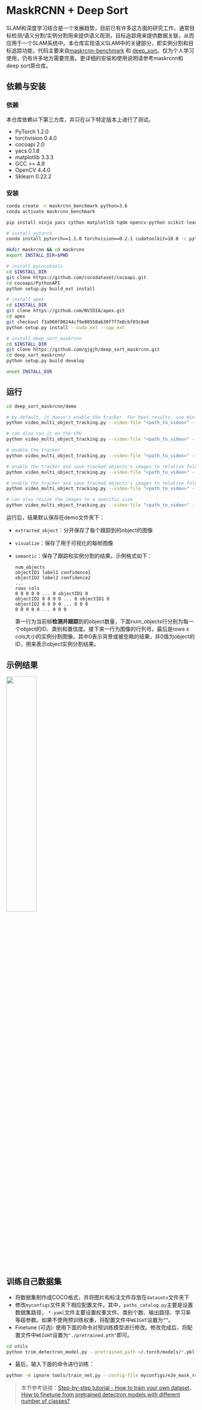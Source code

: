 # MaskRCNN + Deep Sort

SLAM和深度学习结合是一个发展趋势，目前已有许多这方面的研究工作。通常目标检测/语义分割/实例分割用来提供语义观测，目标追踪用来提供数据关联，从而应用于一个SLAM系统中。本仓库实现语义SLAM中的关键部分，即实例分割和目标追踪功能，代码主要来自[maskrcnn-benchmark](https://github.com/umbertogriffo/maskrcnn-benchmark) 和 [deep_sort](https://github.com/nwojke/deep_sort)。仅为个人学习使用，仍有许多地方需要完善。更详细的安装和使用说明请参考maskrcnn和deep sort原仓库。

## 依赖与安装

### 依赖

本仓库依赖以下第三方库，并只在以下特定版本上进行了测试。

- PyTorch 1.2.0
- torchvision 0.4.0
- cocoapi 2.0
- yacs 0.1.8
- matplotlib 3.3.3
- GCC >= 4.9
- OpenCV 4.4.0
- Sklearn 0.22.2

### 安装

```bash
conda create -n maskrcnn_benchmark python=3.6
conda activate maskrcnn_benchmark

pip install ninja yacs cython matplotlib tqdm opencv-python scikit-learn==0.22.2

# install pytorch
conda install pytorch==1.1.0 torchvision==0.2.1 cudatoolkit=10.0 -c pytorch

mkdir maskrcnn && cd maskrcnn
export INSTALL_DIR=$PWD

# install pycocotools
cd $INSTALL_DIR
git clone https://github.com/cocodataset/cocoapi.git
cd cocoapi/PythonAPI
python setup.py build_ext install

# install apex
cd $INSTALL_DIR
git clone https://github.com/NVIDIA/apex.git
cd apex
git checkout f3a960f80244cf9e80558ab30f7f7e8cbf03c0a0
python setup.py install --cuda_ext --cpp_ext

# install deep_sort_maskrcnn
cd $INSTALL_DIR
git clone https://github.com/gjgjh/deep_sort_maskrcnn.git
cd deep_sort_maskrcnn/
python setup.py build develop

unset INSTALL_DIR
```

## 运行

```bash
cd deep_sort_maskrcnn/demo

# by default, it doesn't enable the tracker. For best results, use min-image-size 800
python video_multi_object_tracking.py --video-file "<path_to_video>" --config-file "../configs/caffe2/e2e_mask_rcnn_R_101_FPN_1x_caffe2.yaml" --confidence-threshold 0.7 --min-image-size 800 MODEL.DEVICE cuda MODEL.MASK_ON True 

# can also run it on the CPU
python video_multi_object_tracking.py --video-file "<path_to_video>" --config-file "../configs/caffe2/e2e_mask_rcnn_R_101_FPN_1x_caffe2.yaml" --confidence-threshold 0.7 --min-image-size 800 MODEL.DEVICE cpu MODEL.MASK_ON True 

# enable the tracker
python video_multi_object_tracking.py --video-file "<path_to_video>" --config-file "../configs/caffe2/e2e_mask_rcnn_R_101_FPN_1x_caffe2.yaml" --confidence-threshold 0.7 --min-image-size 800 MODEL.DEVICE cuda MODEL.MASK_ON True TRACKER.ENABLE True 

# enable the tracker and save tracked objects's images to relative folders
python video_multi_object_tracking.py --video-file "<path_to_video>" --config-file "../configs/caffe2/e2e_mask_rcnn_R_101_FPN_1x_caffe2.yaml" --confidence-threshold 0.7 --min-image-size 800 MODEL.DEVICE cuda MODEL.MASK_ON True TRACKER.ENABLE True TRACKER.EXTRACT_FROM_MASK.ENABLE True

# enable the tracker and save tracked objects's images to relative folders with transparent background
python video_multi_object_tracking.py --video-file "<path_to_video>" --config-file "../configs/caffe2/e2e_mask_rcnn_R_101_FPN_1x_caffe2.yaml" --confidence-threshold 0.7 --min-image-size 800 MODEL.DEVICE cuda MODEL.MASK_ON True TRACKER.ENABLE True TRACKER.EXTRACT_FROM_MASK.ENABLE True TRACKER.EXTRACT_FROM_MASK.TRANSPARENT True 

# can also resize the images to a specific size
python video_multi_object_tracking.py --video-file "<path_to_video>" --config-file "../configs/caffe2/e2e_mask_rcnn_R_101_FPN_1x_caffe2.yaml" --confidence-threshold 0.7 --min-image-size 800 MODEL.DEVICE cuda MODEL.MASK_ON True TRACKER.ENABLE True TRACKER.EXTRACT_FROM_MASK.ENABLE True TRACKER.EXTRACT_FROM_MASK.TRANSPARENT True  TRACKER.EXTRACT_FROM_MASK.DSIZE 800
```

运行后，结果默认保存在demo文件夹下：

- `extracted_object`：分开保存了每个跟踪到的object的图像

- `visualize`：保存了用于可视化的每帧图像

- `semantic`：保存了跟踪和实例分割的结果。示例格式如下：

  ```
  num_objects
  objectID1 label1 confidence1
  objectID2 label2 confidence2
  ...
  rows cols
  0 0 0 0 0 ... 0 objectID1 0
  objectID2 0 0 0 0 ... 0 objectID1 0
  objectID2 0 0 0 0 ... 0 0 0
  0 0 0 0 0 ... 0 0 0
  ```

  第一行为当前帧**检测并跟踪**到的object数量，下面num_objects行分别为每一个object的ID、类别和置信度。接下来一行为图像的行列号。最后是rows x cols大小的实例分割图像。其中0表示背景或被忽略的结果，非0值为object的ID，用来表示object实例分割结果。

## 示例结果

<img src="./demo/tracking.gif" width = 40% height = 40% />

## 训练自己数据集

- 将数据集制作成COCO格式，并将图片和标注文件存放在`datasets`文件夹下
- 修改`myconfigs`文件夹下相应配置文件。其中，`paths_catalog.py`主要是设置数据集路径，
`*.yaml`文件主要设置权重文件、类别个数、输出路径、学习率等超参数。如果不使用预训练权重，将配置文件中`WEIGHT`设置为`“”`。
- Finetune (可选): 使用下面的命令对预训练模型进行修改。修改完成后，将配置文件中`WEIGHT`设置为`"./pretrained.pth"`即可。
```bash
cd utils
python trim_detectron_model.py --pretrained_path ~/.torch/models/*.pkl --save_path ../pretrained.pth --cfg ../myconfigs/e2e_mask_rcnn_R_101_FPN_1x_caffe2.yaml
```
- 最后，输入下面的命令进行训练：

```bash
python -W ignore tools/train_net.py --config-file myconfigs/e2e_mask_rcnn_R_101_FPN_1x_caffe2.yaml
```

> 本节参考链接：[Step-by-step tutorial - How to train your own dataset](https://github.com/facebookresearch/maskrcnn-benchmark/issues/521)，[How to finetune from pretrained detectron models with different number of classes?](https://github.com/facebookresearch/maskrcnn-benchmark/issues/15)